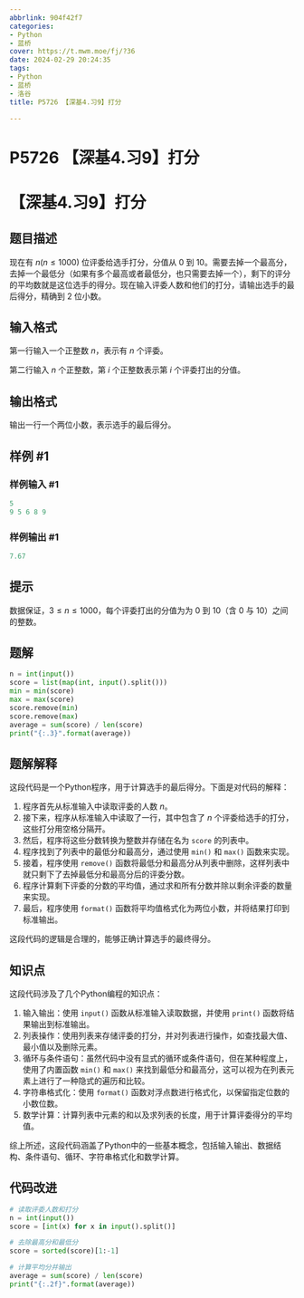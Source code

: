 ```yaml
---
abbrlink: 904f42f7
categories:
- Python
- 蓝桥
cover: https://t.mwm.moe/fj/?36
date: 2024-02-29 20:24:35
tags:
- Python
- 蓝桥
- 洛谷
title: P5726 【深基4.习9】打分

---
```


# P5726 【深基4.习9】打分

# 【深基4.习9】打分

## 题目描述

现在有 $n(n \le 1000)$ 位评委给选手打分，分值从 $0$ 到 $10$。需要去掉一个最高分，去掉一个最低分（如果有多个最高或者最低分，也只需要去掉一个），剩下的评分的平均数就是这位选手的得分。现在输入评委人数和他们的打分，请输出选手的最后得分，精确到 $2$ 位小数。

## 输入格式

第一行输入一个正整数 $n$，表示有 $n$ 个评委。

第二行输入 $n$ 个正整数，第 $i$ 个正整数表示第 $i$ 个评委打出的分值。

## 输出格式

输出一行一个两位小数，表示选手的最后得分。

## 样例 #1

### 样例输入 #1

```python
5
9 5 6 8 9
```

### 样例输出 #1

```python
7.67
```

## 提示

数据保证，$3 \leq n \leq 1000$，每个评委打出的分值为为 $0$ 到 $10$（含 $0$ 与 $10$）之间的整数。

## 题解

```python
n = int(input())
score = list(map(int, input().split()))
min = min(score)
max = max(score)
score.remove(min)
score.remove(max)
average = sum(score) / len(score)
print("{:.3}".format(average))
```

## 题解解释

这段代码是一个Python程序，用于计算选手的最后得分。下面是对代码的解释：

1. 程序首先从标准输入中读取评委的人数 $n$。
2. 接下来，程序从标准输入中读取了一行，其中包含了 $n$ 个评委给选手的打分，这些打分用空格分隔开。
3. 然后，程序将这些分数转换为整数并存储在名为 `score` 的列表中。
4. 程序找到了列表中的最低分和最高分，通过使用 `min()` 和 `max()` 函数来实现。
5. 接着，程序使用 `remove()` 函数将最低分和最高分从列表中删除，这样列表中就只剩下了去掉最低分和最高分后的评委分数。
6. 程序计算剩下评委的分数的平均值，通过求和所有分数并除以剩余评委的数量来实现。
7. 最后，程序使用 `format()` 函数将平均值格式化为两位小数，并将结果打印到标准输出。

这段代码的逻辑是合理的，能够正确计算选手的最终得分。

## 知识点

这段代码涉及了几个Python编程的知识点：

1. 输入输出：使用 `input()` 函数从标准输入读取数据，并使用 `print()` 函数将结果输出到标准输出。
2. 列表操作：使用列表来存储评委的打分，并对列表进行操作，如查找最大值、最小值以及删除元素。
3. 循环与条件语句：虽然代码中没有显式的循环或条件语句，但在某种程度上，使用了内置函数 `min()` 和 `max()` 来找到最低分和最高分，这可以视为在列表元素上进行了一种隐式的遍历和比较。
4. 字符串格式化：使用 `format()` 函数对浮点数进行格式化，以保留指定位数的小数位数。
5. 数学计算：计算列表中元素的和以及求列表的长度，用于计算评委得分的平均值。

综上所述，这段代码涵盖了Python中的一些基本概念，包括输入输出、数据结构、条件语句、循环、字符串格式化和数学计算。

## 代码改进

```python
# 读取评委人数和打分
n = int(input())
score = [int(x) for x in input().split()]

# 去除最高分和最低分
score = sorted(score)[1:-1]

# 计算平均分并输出
average = sum(score) / len(score)
print("{:.2f}".format(average))
```
